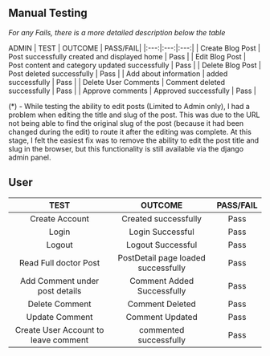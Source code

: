 ## Manual Testing

*For any Fails, there is a more detailed description below the table*

ADMIN
| TEST | OUTCOME | PASS/FAIL|
|:---:|:---:|:---:|
| Create Blog Post | Post successfully created and displayed home | Pass |
| Edit Blog Post | Post content and category updated successfully | Pass |
| Delete Blog Post | Post deleted successfully | Pass |
| Add about information | added successfully | Pass |
| Delete User Comments | Comment deleted successfully | Pass |
| Approve comments | Approved successfully | Pass |


(*) - While testing the ability to edit posts (Limited to Admin only), I had a problem when editing the title and slug of the post. This was due to the URL not being able to find the original slug of the post (because it had been changed during the edit) to route it after the editing was complete. At this stage, I felt the easiest fix was to remove the ability to edit the post title and slug in the browser, but this functionality is still available via the django admin panel.

## User

| TEST | OUTCOME | PASS/FAIL|
|:---:|:---:|:---:|
| Create Account | Created successfully | Pass |
| Login | Login Successful | Pass |
| Logout | Logout Successful | Pass |
| Read Full doctor Post | PostDetail page loaded successfully | Pass |
| Add Comment under post details | Comment Added Successfully | Pass |
| Delete Comment | Comment Deleted | Pass |
| Update Comment | Comment Updated | Pass |
| Create User Account to leave comment| commented successfully | Pass |